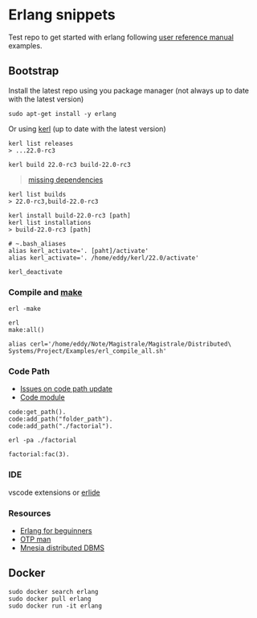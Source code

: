 # Erlang snippets

Test repo to get started with erlang following [user reference manual](http://erlang.org/doc/reference_manual/users_guide.html) examples.


## Bootstrap

Install the latest repo using you package manager (not always up to date with the latest version)

```
sudo apt-get install -y erlang
```

Or using [kerl](https://github.com/kerl/kerl) (up to date with the latest version)


```
kerl list releases
> ...22.0-rc3

kerl build 22.0-rc3 build-22.0-rc3
```

> [missing dependencies](https://github.com/asdf-vm/asdf-erlang/issues/83)

```
kerl list builds
> 22.0-rc3,build-22.0-rc3

kerl install build-22.0-rc3 [path]
kerl list installations
> build-22.0-rc3 [path]

# ~.bash_aliases
alias kerl_activate='. [paht]/activate'
alias kerl_activate='. /home/eddy/kerl/22.0/activate'

kerl_deactivate
```


### Compile and [make](http://erlang.org/doc/man/make.html#all-0) 

```
erl -make

erl
make:all()

alias cerl='/home/eddy/Note/Magistrale/Magistrale/Distributed\ Systems/Project/Examples/erl_compile_all.sh'
```


### Code Path

* [Issues on code path update](https://stackoverflow.com/questions/20570508/whats-the-difference-between-codeadd-path-and-using-pa-on-the-command-line)
* [Code module](http://erlang.org/doc/man/code.html)

```
code:get_path().
code:add_path("folder_path").
code:add_path("./factorial").

erl -pa ./factorial

factorial:fac(3).     
```


### IDE

vscode extensions or [erlide](https://erlide.org/)


### Resources

* [Erlang for beguinners](https://www.tutorialspoint.com/erlang/erlang_modules.htm)
* [OTP man](http://erlang.org/doc/man/)
* [Mnesia distributed DBMS](http://erlang.org/doc/man/mnesia.html)

## Docker

```
sudo docker search erlang
sudo docker pull erlang
sudo docker run -it erlang
```